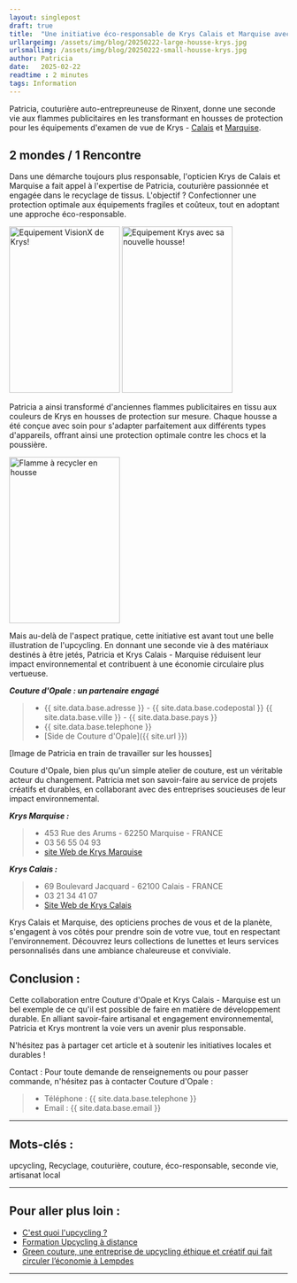 ```yaml
---
layout: singlepost
draft: true
title:  "Une initiative éco-responsable de Krys Calais et Marquise avec Couture d'Opale"
urllargeimg: /assets/img/blog/20250222-large-housse-krys.jpg
urlsmallimg: /assets/img/blog/20250222-small-housse-krys.jpg
author: Patricia
date:   2025-02-22
readtime : 2 minutes
tags: Information
---
```

Patricia, couturière auto-entrepreuneuse de Rinxent, donne une seconde vie aux flammes publicitaires en les transformant en housses de protection pour les équipements d'examen de vue de Krys - [Calais](https://www.krys.com/opticien/france/pas-de-calais/opticien-calais/calais-centre) et [Marquise](https://www.krys.com/opticien/france/pas-de-calais/opticien-marquise).

## 2 mondes / 1 Rencontre 
Dans une démarche toujours plus responsable, l'opticien Krys de Calais et Marquise a fait appel à l'expertise de Patricia, couturière passionnée et engagée dans le recyclage de tissus. L'objectif ? Confectionner une protection optimale aux équipements fragiles et coûteux, tout en adoptant une approche éco-responsable.

<img src="{{ site.url }}/assets/img/blog/20250222_appareil1_2.jpg" alt="Equipement VisionX de Krys!" style="width:200px;height:300px;">  <img src="{{ site.url }}/assets/img/blog/20250222_housse1_2.jpg" alt="Equipement Krys avec sa nouvelle housse!" style="width:200px;height:300px;">

Patricia a ainsi transformé d'anciennes flammes publicitaires en tissu aux couleurs de Krys en housses de protection sur mesure. Chaque housse a été conçue avec soin pour s'adapter parfaitement aux différents types d'appareils, offrant ainsi une protection optimale contre les chocs et la poussière.

 <img src="{{ site.url }}/assets/img/blog/flamme_Krys.jpg" alt="Flamme à recycler en housse" style="width:200px;height:300px;">


Mais au-delà de l'aspect pratique, cette initiative est avant tout une belle illustration de l'upcycling. En donnant une seconde vie à des matériaux destinés à être jetés, Patricia et Krys Calais - Marquise réduisent leur impact environnemental et contribuent à une économie circulaire plus vertueuse.

***Couture d'Opale : un partenaire engagé***
> - {{ site.data.base.adresse }} - {{ site.data.base.codepostal }} {{ site.data.base.ville }} - {{ site.data.base.pays }}
> - {{ site.data.base.telephone }} 
> - [Side de Couture d'Opale]({{ site.url }}) 

[Image de Patricia en train de travailler sur les housses]

Couture d'Opale, bien plus qu'un simple atelier de couture, est un véritable acteur du changement. Patricia met son savoir-faire au service de projets créatifs et durables, en collaborant avec des entreprises soucieuses de leur impact environnemental.

***Krys Marquise :***  
> - 453 Rue des Arums - 62250 Marquise - FRANCE 
> - 03 56 55 04 93
> - [site Web de Krys Marquise](https://www.krys.com/opticien/france/pas-de-calais/opticien-marquise)

***Krys Calais :*** 
> - 69 Boulevard Jacquard - 62100 Calais - FRANCE
> - 03 21 34 41 07
> - [Site Web de Krys Calais](https://www.krys.com/opticien/france/pas-de-calais/opticien-calais/calais-centre)


Krys Calais et Marquise, des opticiens proches de vous et de la planète,  s'engagent à vos côtés pour prendre soin de votre vue, tout en respectant l'environnement. Découvrez leurs collections de lunettes et leurs services personnalisés dans une ambiance chaleureuse et conviviale.

## Conclusion :

Cette collaboration entre Couture d'Opale et Krys Calais - Marquise est un bel exemple de ce qu'il est possible de faire en matière de développement durable. En alliant savoir-faire artisanal et engagement environnemental, Patricia et Krys montrent la voie vers un avenir plus responsable.

N'hésitez pas à partager cet article et à soutenir les initiatives locales et durables !

Contact :
Pour toute demande de renseignements ou pour passer commande, n'hésitez pas à contacter Couture d'Opale : 
> - Téléphone : {{ site.data.base.telephone }}  
> - Email : {{ site.data.base.email }}

---

## Mots-clés : 
upcycling, Recyclage, couturière, couture, éco-responsable, seconde vie, artisanat local

---

## Pour aller plus loin :
* <a href="https://www.marques-de-france.fr/definition/upcycling/" target= "_blank">C'est quoi l'upcycling ?</a>
* <a href="https://www.tissonslasolidarite.fr/formations/formation-upcycling/" target="_blank">Formation Upcycling
à distance </a>
* <a href="https://www.lamontagne.fr/lempdes-63370/actualites/green-couture-est-une-entreprise-de-upcycling-ethique-et-creatif-qui-fait-circuler-leconomie-a-lempdes_14351598/" target="_blank">Green couture, une entreprise de upcycling éthique et créatif qui fait circuler l’économie à Lempdes </a>

----